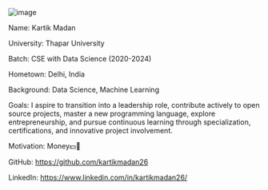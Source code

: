 ![image](https://github.com/kartikmadan26/devops-2024/assets/72307166/dbf14c3d-c77c-43b3-bc41-316061ea2dcd)

Name: Kartik Madan

University: Thapar University 

Batch: CSE with Data Science (2020-2024)

Hometown: Delhi, India

Background: Data Science, Machine Learning

Goals: I aspire to transition into a leadership role, contribute actively to open source projects, master a new programming language, explore entrepreneurship, and pursue continuous learning through specialization, certifications, and innovative project involvement.

Motivation: Money💵🤑

GitHub: https://github.com/kartikmadan26

LinkedIn: https://www.linkedin.com/in/kartikmadan26/

